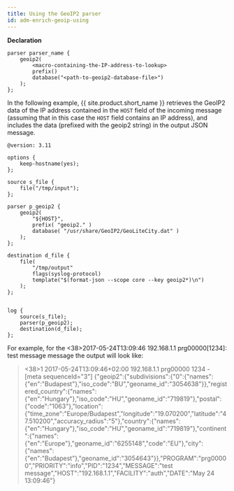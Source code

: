 ```yaml
---
title: Using the GeoIP2 parser
id: adm-enrich-geoip-using
---
```


**Declaration**

```config
parser parser_name {
    geoip2(
        <macro-containing-the-IP-address-to-lookup>
        prefix()
        database("<path-to-geoip2-database-file>")
    );
};
```

In the following example, {{ site.product.short_name }} retrieves the GeoIP2 data of the
IP address contained in the `HOST` field of the incoming message
(assuming that in this case the `HOST` field contains an IP address),
and includes the data (prefixed with the geoip2 string) in the output
JSON message.

```config
@version: 3.11

options {
    keep-hostname(yes);
};

source s_file {
    file("/tmp/input");
};

parser p_geoip2 {
    geoip2(
        "${HOST}",
        prefix( "geoip2." )
        database( "/usr/share/GeoIP2/GeoLiteCity.dat" )
    );
};

destination d_file {
    file(
        "/tmp/output"
        flags(syslog-protocol)
        template("$(format-json --scope core --key geoip2*)\n")
    );
};


log {
    source(s_file);
    parser(p_geoip2);
    destination(d_file);
};
```

For example, for the \<38\>2017-05-24T13:09:46 192.168.1.1
prg00000\[1234\]: test message message the output will look like:

><38>1 2017-05-24T13:09:46+02:00 192.168.1.1 prg00000 1234 - [meta sequenceId="3"] {"geoip2":{"subdivisions":{"0":{"names":{"en":"Budapest"},"iso_code":"BU","geoname_id":"3054638"}},"registered_country":{"names":{"en":"Hungary"},"iso_code":"HU","geoname_id":"719819"},"postal":{"code":"1063"},"location":{"time_zone":"Europe/Budapest","longitude":"19.070200","latitude":"47.510200","accuracy_radius":"5"},"country":{"names":{"en":"Hungary"},"iso_code":"HU","geoname_id":"719819"},"continent":{"names":{"en":"Europe"},"geoname_id":"6255148","code":"EU"},"city":{"names":{"en":"Budapest"},"geoname_id":"3054643"}},"PROGRAM":"prg00000","PRIORITY":"info","PID":"1234","MESSAGE":"test message","HOST":"192.168.1.1","FACILITY":"auth","DATE":"May 24 13:09:46"}
